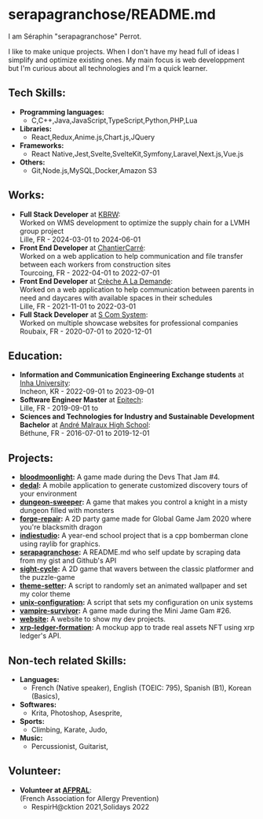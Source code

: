 # serapagranchose/README.md

I am Séraphin "serapagranchose" Perrot.  

I like to make unique projects.
When I don&#39;t have my head full of ideas I simplify and optimize existing ones.
My main focus is web developpment but I&#39;m curious about all technologies and I&#39;m a quick learner.

## Tech Skills:
- **Programming languages:**
    - C,C++,Java,JavaScript,TypeScript,Python,PHP,Lua
- **Libraries:**
    - React,Redux,Anime.js,Chart.js,JQuery
- **Frameworks:**
    - React Native,Jest,Svelte,SvelteKit,Symfony,Laravel,Next.js,Vue.js
- **Others:**
    - Git,Node.js,MySQL,Docker,Amazon S3

## Works:
- **Full Stack Developer** at [KBRW](https:&#x2F;&#x2F;www.kbrw.com&#x2F;fr):  
    Worked on WMS development to optimize the supply chain for a LVMH group project  
    Lille, FR - 2024-03-01 to 2024-06-01
- **Front End Developer** at [ChantierCarré](https:&#x2F;&#x2F;www.chantiercarre.fr):  
    Worked on a web application to help communication and file transfer between each workers from construction sites  
    Tourcoing, FR - 2022-04-01 to 2022-07-01
- **Front End Developer** at [Crèche A La Demande](https:&#x2F;&#x2F;www.crechealademande.fr):  
    Worked on a web application to help communication between parents in need and daycares with available spaces in their schedules  
    Lille, FR - 2021-11-01 to 2022-03-01
- **Full Stack Developer** at [S Com System](https:&#x2F;&#x2F;s-com-system.fr):  
    Worked on multiple showcase websites for professional companies  
    Roubaix, FR - 2020-07-01 to 2020-12-01

## Education:
- **Information and Communication Engineering Exchange students** at [Inha University](https:&#x2F;&#x2F;eng.inha.ac.kr&#x2F;eng&#x2F;index.do):  
    Incheon, KR - 2022-09-01 to 2023-09-01
- **Software Engineer Master** at [Epitech](https:&#x2F;&#x2F;www.epitech.eu&#x2F;fr&#x2F;formations&#x2F;epitech-en-5-ans):  
    Lille, FR - 2019-09-01 to 
- **Sciences and Technologies for Industry and Sustainable Development Bachelor** at [André Malraux High School](https:&#x2F;&#x2F;andre-malraux-bethune.enthdf.fr):  
    Béthune, FR - 2016-07-01 to 2019-12-01

## Projects:
- **[bloodmoonlight](https:&#x2F;&#x2F;github.com&#x2F;serapagranchose&#x2F;bloodmoonlight):** A game made during the Devs That Jam #4.
- **[dedal](https:&#x2F;&#x2F;github.com&#x2F;serapagranchose&#x2F;dedal):** A mobile application to generate customized discovery tours of your environment
- **[dungeon-sweeper](https:&#x2F;&#x2F;github.com&#x2F;serapagranchose&#x2F;dungeon-sweeper):** A game that makes you control a knight in a misty dungeon filled with monsters
- **[forge-repair](https:&#x2F;&#x2F;github.com&#x2F;serapagranchose&#x2F;forge-repair):** A 2D party game made for Global Game Jam 2020 where you&#39;re blacksmith dragon
- **[indiestudio](https:&#x2F;&#x2F;github.com&#x2F;serapagranchose&#x2F;indiestudio):** A year-end school project that is a cpp bomberman clone using raylib for graphics.
- **[serapagranchose](https:&#x2F;&#x2F;github.com&#x2F;serapagranchose&#x2F;serapagranchose):** A README.md who self update by scraping data from my gist and Github&#39;s API
- **[sight-cycle](https:&#x2F;&#x2F;github.com&#x2F;serapagranchose&#x2F;sight-cycle):** A 2D game that wavers between the classic platformer and the puzzle-game
- **[theme-setter](https:&#x2F;&#x2F;github.com&#x2F;serapagranchose&#x2F;theme-setter):** A script to randomly set an animated wallpaper and set my color theme
- **[unix-configuration](https:&#x2F;&#x2F;github.com&#x2F;serapagranchose&#x2F;unix-configuration):** A script that sets my configuration on unix systems
- **[vampire-survivor](https:&#x2F;&#x2F;github.com&#x2F;serapagranchose&#x2F;vampire-survivor):** A game made during the Mini Jame Gam #26.
- **[website](https:&#x2F;&#x2F;github.com&#x2F;serapagranchose&#x2F;website):** A website to show my dev projects.
- **[xrp-ledger-formation](https:&#x2F;&#x2F;github.com&#x2F;serapagranchose&#x2F;xrp-ledger-formation):** A mockup app to trade real assets NFT using xrp ledger&#39;s API.

## Non-tech related Skills:
- **Languages:**
    - French (Native speaker), English (TOEIC: 795), Spanish (B1), Korean (Basics), 
- **Softwares:**
    - Krita, Photoshop, Asesprite, 
- **Sports:**
    - Climbing, Karate, Judo, 
- **Music:**
    - Percussionist, Guitarist, 

## Volunteer:
- **Volunteer at [AFPRAL](https:&#x2F;&#x2F;www.afpral.fr&#x2F;page&#x2F;953363-l-association)**:  
    (French Association for Allergy Prevention)  
    - RespirH@cktion 2021,Solidays 2022
